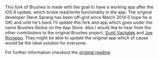 This fork of Brushes is made with the goal to have a working app after the iOS 8 update, which broke read/write funcionality in the app. The original developer Steve Sprang has been off-grid since March 2014 (I hope he is OK) and until he's back I'll update this fork and app which goes under the name Brushes Redux on the App Store.
Also I would like to hear from the other contributors to the original Brushes project, [Scott Vachalek](https://github.com/svachalek) and [Joe Ricioppo](https://github.com/joericioppo). They might be able to update the original app which of cause would be the ideal solution for everyone.

For further information checkout the [original readme](https://github.com/sprang/Brushes/blob/master/README.md)

